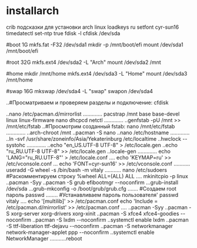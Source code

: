 # installarch
crib
подсказки для установки arch linux
loadkeys ru
setfont cyr-sun16
timedatectl set-ntp true
fdisk -l
cfdisk /dev/sda

#boot 1G
mkfs.fat -F32 /dev/sda1
mkdir -p /mnt/boot/efi
mount /dev/sda1 /mnt/boot/efi

#root 32G
mkfs.ext4  /dev/sda2 -L "Arch"
mount /dev/sda2 /mnt

#home
mkdir /mnt/home
mkfs.ext4  /dev/sda3 -L "Home"
mount /dev/sda3 /mnt/home

#swap 16G
mkswap /dev/sda4 -L "swap"
swapon /dev/sda4

..#Просматриваем и проверяем разделы и подключение: cfdisk

..nano /etc/pacman.d/mirrorlist
.............
pacstrap /mnt base base-devel linux linux-firmware nano dhcpcd netctl
.............
..genfstab -pU /mnt >> /mnt/etc/fstab
..#Просмотрим созданный fstab: nano /mnt/etc/fstab
.............
..arch-chroot /mnt
..pacman -S nano
..nano /etc/hostname
.............
..ln -svf /usr/share/zoneinfo/Asia/Yekaterinburg /etc/localtime
..hwclock --systohc
.............
..echo "en_US.UTF-8 UTF-8" > /etc/locale.gen
..echo "ru_RU.UTF-8 UTF-8" >> /etc/locale.gen 
..locale-gen
.............
echo 'LANG="ru_RU.UTF-8"' > /etc/locale.conf
....
echo 'KEYMAP=ru' >> /etc/vconsole.conf
...
echo 'FONT=cyr-sun16' >> /etc/vconsole.conf
...........
useradd -G wheel -s /bin/bash -m vitaly
...........
nano /etc/sudoers #Раскомментируем строку %wheel ALL=(ALL) ALL
....
mkinitcpio -p linux
..pacman -Syy
..pacman -S grub efibootmgr --noconfirm 
...grub-install /dev/sda
...grub-mkconfig -o /boot/grub/grub.cfg
.......
#Создаем root пароль
passwd
........
#Устанавливаем пароль пользователя'
passwd vitaly
....
echo '[multilib]' >> /etc/pacman.conf
echo 'Include = /etc/pacman.d/mirrorlist' >> /etc/pacman.conf
....
..pacman -Syy
..pacman -S xorg-server xorg-drivers xorg-xinit 
..pacman -S xfce4 xfce4-goodies --noconfirm
..pacman -S lxdm --noconfirm
..systemctl enable lxdm
..pacman -S ttf-liberation ttf-dejavu --noconfirm 
..pacman -S networkmanager network-manager-applet ppp --noconfirm
..systemctl enable NetworkManager
...........reboot
